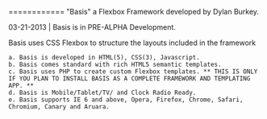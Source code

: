 ============
"Basis" a Flexbox Framework developed by Dylan Burkey.

  03-21-2013 | Basis is in PRE-ALPHA Development. 

  Basis uses CSS Flexbox to structure the layouts included in the framework
  

    a. Basis is developed in HTML(5), CSS(3), Javascript.
    b. Basis comes standard with rich HTML5 semantic templates.
    c. Basis uses PHP to create custom Flexbox templates. ** THIS IS ONLY IF YOU PLAN TO INSTALL BASIS AS A COMPLETE FRAMEWORK AND TEMPLATING APP. **
    d. Basis is Mobile/Tablet/TV/ and Clock Radio Ready.
    e. Basis supports IE 6 and above, Opera, Firefox, Chrome, Safari, Chromium, Canary and Aruara.
    
    
    
